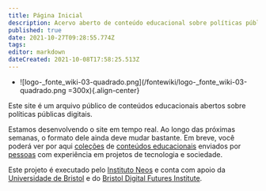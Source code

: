 ```yaml
---
title: Página Inicial
description: Acervo aberto de conteúdo educacional sobre políticas públicas de tecnologia e sociedade.
published: true
date: 2021-10-27T09:28:55.774Z
tags: 
editor: markdown
dateCreated: 2021-10-08T17:58:25.513Z
---
```


- ![logo-_fonte_wiki-03-quadrado.png](/fontewiki/logo-_fonte_wiki-03-quadrado.png =300x){.align-center}

Este site é um arquivo público de conteúdos educacionais abertos sobre políticas públicas digitais.

Estamos desenvolvendo o site em tempo real. Ao longo das próximas semanas, o formato dele ainda deve mudar bastante. Em breve, você poderá ver por aqui [coleções](/listas) de [conteúdos educacionais](/recursos) enviados por [pessoas](/pessoas) com experiência em projetos de tecnologia e sociedade.

Este projeto é executado pelo [Instituto Neos](https://coletivoneos.org/) e conta com apoio da [Universidade de Bristol](https://bristol.ac.uk/) e do [Bristol Digital Futures Institute](https://www.bristol.ac.uk/bristol-digital-futures-institute/).